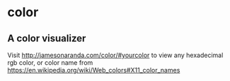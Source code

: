 # color
## A color visualizer

Visit http://jamesonaranda.com/color/#yourcolor to view any hexadecimal rgb color, or color name from https://en.wikipedia.org/wiki/Web_colors#X11_color_names
